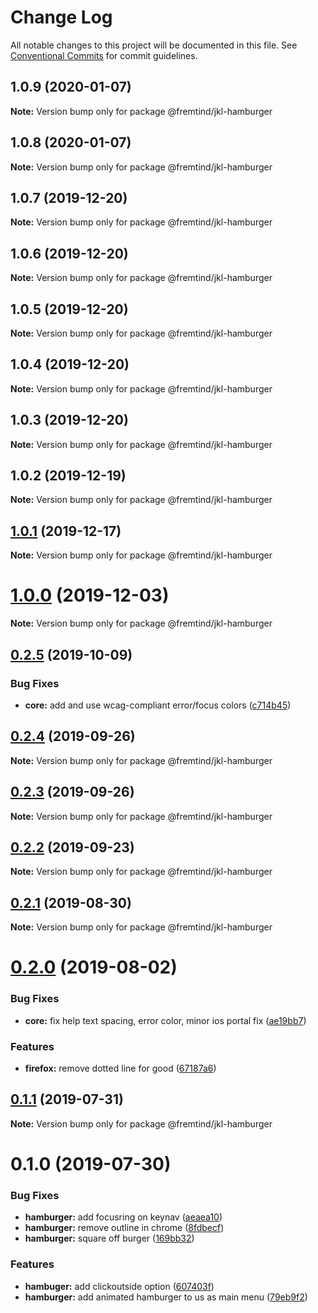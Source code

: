 # Change Log

All notable changes to this project will be documented in this file.
See [Conventional Commits](https://conventionalcommits.org) for commit guidelines.

## 1.0.9 (2020-01-07)

**Note:** Version bump only for package @fremtind/jkl-hamburger





## 1.0.8 (2020-01-07)

**Note:** Version bump only for package @fremtind/jkl-hamburger





## 1.0.7 (2019-12-20)

**Note:** Version bump only for package @fremtind/jkl-hamburger





## 1.0.6 (2019-12-20)

**Note:** Version bump only for package @fremtind/jkl-hamburger





## 1.0.5 (2019-12-20)

**Note:** Version bump only for package @fremtind/jkl-hamburger





## 1.0.4 (2019-12-20)

**Note:** Version bump only for package @fremtind/jkl-hamburger





## 1.0.3 (2019-12-20)

**Note:** Version bump only for package @fremtind/jkl-hamburger

## 1.0.2 (2019-12-19)

**Note:** Version bump only for package @fremtind/jkl-hamburger

## [1.0.1](https://github.com/fremtind/jokul/compare/@fremtind/jkl-hamburger@1.0.0...@fremtind/jkl-hamburger@1.0.1) (2019-12-17)

**Note:** Version bump only for package @fremtind/jkl-hamburger

# [1.0.0](https://github.com/fremtind/jokul/compare/@fremtind/jkl-hamburger@0.2.5...@fremtind/jkl-hamburger@1.0.0) (2019-12-03)

**Note:** Version bump only for package @fremtind/jkl-hamburger

## [0.2.5](https://github.com/fremtind/jokul/compare/@fremtind/jkl-hamburger@0.2.4...@fremtind/jkl-hamburger@0.2.5) (2019-10-09)

### Bug Fixes

-   **core:** add and use wcag-compliant error/focus colors ([c714b45](https://github.com/fremtind/jokul/commit/c714b45))

## [0.2.4](https://github.com/fremtind/jokul/compare/@fremtind/jkl-hamburger@0.2.3...@fremtind/jkl-hamburger@0.2.4) (2019-09-26)

**Note:** Version bump only for package @fremtind/jkl-hamburger

## [0.2.3](https://github.com/fremtind/jokul/compare/@fremtind/jkl-hamburger@0.2.2...@fremtind/jkl-hamburger@0.2.3) (2019-09-26)

**Note:** Version bump only for package @fremtind/jkl-hamburger

## [0.2.2](https://github.com/fremtind/jokul/compare/@fremtind/jkl-hamburger@0.2.1...@fremtind/jkl-hamburger@0.2.2) (2019-09-23)

**Note:** Version bump only for package @fremtind/jkl-hamburger

## [0.2.1](https://github.com/fremtind/jokul/compare/@fremtind/jkl-hamburger@0.2.0...@fremtind/jkl-hamburger@0.2.1) (2019-08-30)

**Note:** Version bump only for package @fremtind/jkl-hamburger

# [0.2.0](https://github.com/fremtind/jokul/compare/@fremtind/jkl-hamburger@0.1.1...@fremtind/jkl-hamburger@0.2.0) (2019-08-02)

### Bug Fixes

-   **core:** fix help text spacing, error color, minor ios portal fix ([ae19bb7](https://github.com/fremtind/jokul/commit/ae19bb7))

### Features

-   **firefox:** remove dotted line for good ([67187a6](https://github.com/fremtind/jokul/commit/67187a6))

## [0.1.1](https://github.com/fremtind/jokul/compare/@fremtind/jkl-hamburger@0.1.0...@fremtind/jkl-hamburger@0.1.1) (2019-07-31)

**Note:** Version bump only for package @fremtind/jkl-hamburger

# 0.1.0 (2019-07-30)

### Bug Fixes

-   **hamburger:** add focusring on keynav ([aeaea10](https://github.com/fremtind/jokul/commit/aeaea10))
-   **hamburger:** remove outline in chrome ([8fdbecf](https://github.com/fremtind/jokul/commit/8fdbecf))
-   **hamburger:** square off burger ([169bb32](https://github.com/fremtind/jokul/commit/169bb32))

### Features

-   **hambuger:** add clickoutside option ([607403f](https://github.com/fremtind/jokul/commit/607403f))
-   **hamburger:** add animated hamburger to us as main menu ([79eb9f2](https://github.com/fremtind/jokul/commit/79eb9f2))
